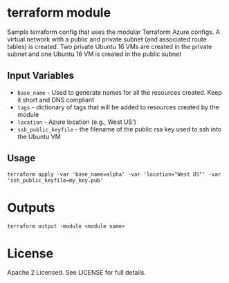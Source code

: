 terraform module
===========

Sample terraform config that uses the modular Terraform Azure configs. A virtual network with a public and private subnet (and associated route tables) is created. Two private Ubuntu 16 VMs are created in the private subnet and one Ubuntu 16 VM is created in the public subnet


Input Variables
----------------------

- `base_name` - Used to generate names for all the resources created. Keep it short and DNS compliant
- `tags` - dictionary of tags that will be added to resources created by the module
- `location` - Azure location (e.g., West US')
- `ssh_public_keyfile` - the filename of the public rsa key used to ssh into the Ubuntu VM


Usage
-----

```
terraform apply -var 'base_name=alpha' -var 'location="West US"' -var 'ssh_public_keyfile=my_key.pub'
```

Outputs
=======

```
terraform output -module <module name>
```

License
=======

Apache 2 Licensed. See LICENSE for full details.

